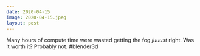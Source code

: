 ```yaml
---
date: 2020-04-15
image: 2020-04-15.jpeg
layout: post
---
```


Many hours of compute time were wasted getting the fog *juuust* right. Was it worth it? Probably not. #blender3d
